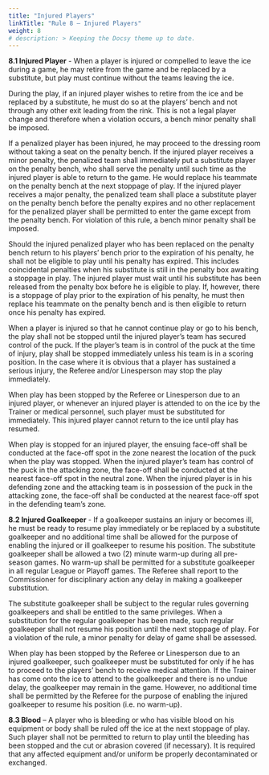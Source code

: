 ```yaml
---
title: "Injured Players"
linkTitle: "Rule 8 – Injured Players"
weight: 8
# description: > Keeping the Docsy theme up to date.
---
```


**8.1 Injured Player** - When a player is injured or compelled to leave the ice during a game, he may retire from the game and be replaced by a substitute, but play must continue without the teams leaving the ice.

During the play, if an injured player wishes to retire from the ice and be replaced by a substitute, he must do so at the players’ bench and not through any other exit leading from the rink. This is not a legal player change and therefore when a violation occurs, a bench minor penalty shall be imposed.	

If a penalized player has been injured, he may proceed to the dressing room without taking a seat on the penalty bench. If the injured player receives a minor penalty, the penalized team shall immediately put a substitute player on the penalty bench, who shall serve the penalty until such time as the injured player is able to return to the game. He would replace his teammate on the penalty bench at the next stoppage of play. If the injured player receives a major penalty, the penalized team shall place a substitute player on the penalty bench before the penalty expires and no other replacement for the penalized player shall be permitted to enter the game except from the penalty bench. For violation of this rule, a bench minor penalty shall be imposed.

Should the injured penalized player who has been replaced on the penalty bench return to his players’ bench prior to the expiration of his penalty, he shall not be eligible to play until his penalty has expired. This includes coincidental penalties when his substitute is still in the penalty box awaiting a stoppage in play. The injured player must wait until his substitute has been released from the penalty box before he is eligible to play. If, however, there is a stoppage of play prior to the expiration of his penalty, he must then replace his teammate on the penalty bench and is then eligible to return once his penalty has expired.

When a player is injured so that he cannot continue play or go to his bench, the play shall not be stopped until the injured player’s team has secured control of the puck. If the player’s team is in control of the puck at the time of injury, play shall be stopped immediately unless his team is in a scoring position.
In the case where it is obvious that a player has sustained a serious injury, the Referee and/or Linesperson may stop the play immediately. 

When play has been stopped by the Referee or Linesperson due to an injured player, or whenever an injured player is attended to on the ice by the Trainer or medical personnel, such player must be substituted for immediately. This injured player cannot return to the ice until play has resumed.

When play is stopped for an injured player, the ensuing face-off shall be conducted at the face-off spot in the zone nearest the location of the puck when the play was stopped. When the injured player’s team has control of the puck in the attacking zone, the face-off shall be conducted at the nearest face-off spot in the neutral zone. When the injured player is in his defending zone and the attacking team is in possession of the puck in the attacking zone, the face-off shall be conducted at the nearest face-off spot in the defending team’s zone.

**8.2 Injured Goalkeeper** - If a goalkeeper sustains an injury or becomes ill, he must be ready to resume play immediately or be replaced by a substitute goalkeeper and no additional time shall be allowed for the purpose of enabling the injured or ill goalkeeper to resume his position. The substitute goalkeeper shall be allowed a two (2) minute warm-up during all pre-season games. No warm-up shall be permitted for a substitute goalkeeper in all regular League or Playoff games.
The Referee shall report to the Commissioner for disciplinary action any delay in making a goalkeeper substitution.

The substitute goalkeeper shall be subject to the regular rules governing goalkeepers and shall be entitled to the same privileges.
When a substitution for the regular goalkeeper has been made, such regular goalkeeper shall not resume his position until the next stoppage of play. For a violation of the rule, a minor penalty for delay of game shall be assessed.

When play has been stopped by the Referee or Linesperson due to an injured goalkeeper, such goalkeeper must be substituted for only if he has to proceed to the players’ bench to receive medical attention. If the Trainer has come onto the ice to attend to the goalkeeper and there is no undue delay, the goalkeeper may remain in the game. However, no additional time shall be permitted by the Referee for the purpose of enabling the injured goalkeeper to resume his position (i.e. no warm-up).

**8.3 Blood** – A player who is bleeding or who has visible blood on his equipment or body shall be ruled off the ice at the next stoppage of play. Such player shall not be permitted to return to play until the bleeding has been stopped and the cut or abrasion covered (if necessary). It is required that any affected equipment and/or uniform be properly decontaminated or exchanged. 